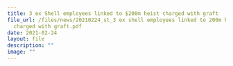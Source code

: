 ```yaml
---
title: 3 ex Shell employees linked to $200m heist charged with graft
file_url: /files/news/20210224_st_3 ex shell employees linked to 200m heist
  charged with graft.pdf
date: 2021-02-24
layout: file
description: ""
image: ""
---
```

